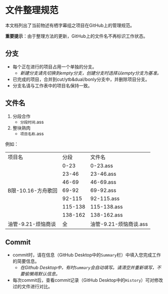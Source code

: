 # 文件整理规范

本文档列出了当前物述有栖字幕组之项目在GitHub上的管理规范。

**重要提示**：由于整理方法的更新，GitHub上的文件名不再标识工作状态。

## 分支

+ 每个正在进行的项目占用一个单独的分支。
  + *新建分支请先切换到empty分支，创建分支时选择以empty分支为基准。*
+ 已完成的项目，合并到cut/ytb&dual/bonly分支中，并删除项目分支。
+ 分支名请与工作表中的项目名保持一致。

## 文件名

1. 分段合作
   + `分段时间`.ass
2. 整块熟肉
   + `项目名称`.ass

例如：

<table>
 <tr>
  <td>项目名</th></td>
  <td>分段</td>
  <td>文件名</td>
 </tr>
 <tr>
  <td rowspan=7>B限-10.16-方舟歌回</td>
  <td>0-23</td>
  <td>0-23.ass</td>
 </tr>
 <tr>
  <td>23-46</td>
  <td>23-46.ass</td>
 </tr>
 <tr>
  <td>46-69</td>
  <td>46-69.ass</td>
 </tr>
 <tr>
  <td>69-92</td>
  <td>69-92.ass</td>
 </tr>
 <tr>
  <td>92-115</td>
  <td>92-115.ass</td>
 </tr>
 <tr>
  <td>115-138</td>
  <td>115-138.ass</td>
 </tr>
 <tr>
  <td>138-162</td>
  <td>138-162.ass</td>
 </tr>
 <tr>
  <td>油管-9.21-烦恼商谈</td>
  <td>全</td>
  <td>油管-9.21-烦恼商谈.ass</td>
 </tr>

</table>

## Commit

+ commit时，请在信息（GitHub Desktop中的`Summary`栏）中填入您完成工作的简要信息。
  + *在Github Desktop中，有时`Summary`会自动填写。请清空并重新填写，不要偷懒用默认信息。*
+ 每次commit后，查看commit记录（GitHub Desktop中的`History`）可对修改过的文件进行对比。